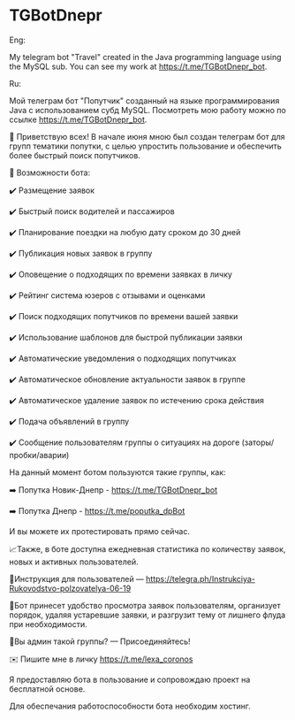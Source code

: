# TGBotDnepr

Eng:

My telegram bot "Travel" created in the Java programming language using the MySQL sub. You can see my work at https://t.me/TGBotDnepr_bot.

Ru:

Мой телеграм бот "Попутчик" созданный на языке программирования Java с использованием субд MySQL. Посмотреть мою работу можно по ссылке https://t.me/TGBotDnepr_bot.


👋 Приветствую всех!
В начале июня мною был создан телеграм бот для групп тематики попутки, с целью упростить пользование и обеспечить более быстрый поиск попутчиков.



📄 Возможности бота: 

✔️ Размещение заявок 

✔️ Быстрый поиск водителей и пассажиров 

✔️ Планирование поездки на любую дату сроком до 30 дней 

✔️ Публикация новых заявок в группу 

✔️ Оповещение о подходящих по времени заявках в личку 

✔️ Рейтинг система юзеров с отзывами и оценками 

✔️ Поиск подходящих попутчиков по времени вашей заявки 

✔️ Использование шаблонов для быстрой публикации заявки 

✔️ Автоматические уведомления о подходящих попутчиках 

✔️ Автоматическое обновление актуальности заявок в группе 

✔️ Автоматическое удаление заявок по истечению срока действия 

✔️ Подача объявлений в группу 

✔️ Сообщение пользователям группы о ситуациях на дороге (заторы/пробки/аварии)


На данный момент ботом пользуются такие группы, как:

➡️ Попутка Новик-Днепр - https://t.me/TGBotDnepr_bot

➡️ Попутка Днепр - https://t.me/poputka_dpBot

И вы можете их протестировать прямо сейчас.


📈Также, в боте доступна ежедневная статистика по количеству заявок, новых и активных пользователей.

📝Инструкция для пользователей — https://telegra.ph/Instrukciya-Rukovodstvo-polzovatelya-06-19


🔻Бот принесет удобство просмотра заявок пользователям, организует порядок, удаляя устаревшие заявки, и разгрузит тему от лишнего флуда при необходимости.


🔺Вы админ такой группы? — Присоединяйтесь!

✉️ Пишите мне в личку https://t.me/lexa_coronos

Я предоставляю бота в пользование и сопровождаю проект на бесплатной основе.

Для обеспечания работоспособности бота необходим хостинг.
